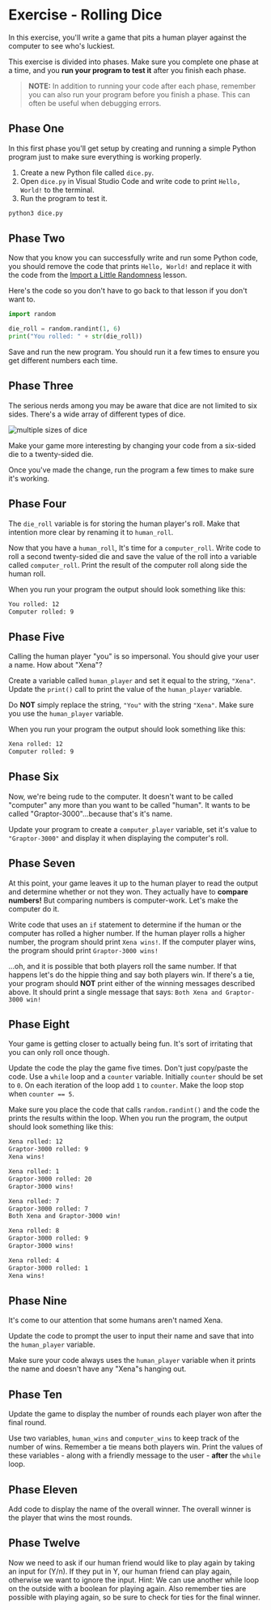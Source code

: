 # Exercise - Rolling Dice

In this exercise, you'll write a game that pits a human player against the computer to see who's luckiest.

This exercise is divided into phases. Make sure you complete one phase at a time, and you **run your program to test it** after you finish each phase.

> **NOTE:** In addition to running your code after each phase, remember you can also run your program before you finish a phase. This can often be useful when debugging errors.

## Phase One

In this first phase you'll get setup by creating and running a simple Python program just to make sure everything is working properly.

1. Create a new Python file called `dice.py`.
1. Open `dice.py` in Visual Studio Code and write code to print `Hello, World!` to the terminal.
1. Run the program to test it.

```sh
python3 dice.py
```

## Phase Two

Now that you know you can successfully write and run some Python code, you should remove the code that prints `Hello, World!` and replace it with the code from the [Import a Little Randomness](./../prework/import_random.md) lesson.

Here's the code so you don't have to go back to that lesson if you don't want to.

```python
import random

die_roll = random.randint(1, 6)
print("You rolled: " + str(die_roll))
```

Save and run the new program. You should run it a few times to ensure you get different numbers each time.

## Phase Three

The serious nerds among you may be aware that dice are not limited to six sides. There's a wide array of different types of dice.

![multiple sizes of dice](https://www.allaboutlean.com/wp-content/uploads/2019/11/D4-D6-D8-D10-D12-D20-Dice-Red.jpg)

Make your game more interesting by changing your code from a six-sided die to a twenty-sided die.

Once you've made the change, run the program a few times to make sure it's working.

## Phase Four

The `die_roll` variable is for storing the human player's roll. Make that intention more clear by renaming it to `human_roll`.

Now that you have a `human_roll`, It's time for a `computer_roll`. Write code to roll a second twenty-sided die and save the value of the roll into a variable called `computer_roll`. Print the result of the computer roll along side the human roll.

When you run your program the output should look something like this:

```txt
You rolled: 12
Computer rolled: 9
```

## Phase Five

Calling the human player "you" is so impersonal. You should give your user a name. How about "Xena"?

Create a variable called `human_player` and set it equal to the string, `"Xena"`. Update the `print()` call to print the value of the `human_player` variable.

Do **NOT** simply replace the string, `"You"` with the string `"Xena"`. Make sure you use the `human_player` variable.

When you run your program the output should look something like this:

```txt
Xena rolled: 12
Computer rolled: 9
```

## Phase Six

Now, we're being rude to the computer. It doesn't want to be called "computer" any more than you want to be called "human". It wants to be called "Graptor-3000"...because that's it's name.

Update your program to create a `computer_player` variable, set it's value to `"Graptor-3000"` and display it when displaying the computer's roll.

## Phase Seven

At this point, your game leaves it up to the human player to read the output and determine whether or not they won. They actually have to **compare numbers!** But comparing numbers is computer-work. Let's make the computer do it.

Write code that uses an `if` statement to determine if the human or the computer has rolled a higher number. If the human player rolls a higher number, the program should print `Xena wins!`. If the computer player wins, the program should print `Graptor-3000 wins!`

...oh, and it is possible that both players roll the same number. If that happens let's do the hippie thing and say both players win. If there's a tie, your program should **NOT** print either of the winning messages described above. It should print a single message that says: `Both Xena and Graptor-3000 win!`

## Phase Eight

Your game is getting closer to actually being fun. It's sort of irritating that you can only roll once though.

Update the code the play the game five times. Don't just copy/paste the code. Use a `while` loop and a `counter` variable. Initially `counter` should be set to `0`. On each iteration of the loop add `1` to `counter`. Make the loop stop when `counter == 5`.

Make sure you place the code that calls `random.randint()` and the code the prints the results within the loop. When you run the program, the output should look something like this:

```txt
Xena rolled: 12
Graptor-3000 rolled: 9
Xena wins!

Xena rolled: 1
Graptor-3000 rolled: 20
Graptor-3000 wins!

Xena rolled: 7
Graptor-3000 rolled: 7
Both Xena and Graptor-3000 win!

Xena rolled: 8
Graptor-3000 rolled: 9
Graptor-3000 wins!

Xena rolled: 4
Graptor-3000 rolled: 1
Xena wins!
```

## Phase Nine

It's come to our attention that some humans aren't named Xena.

Update the code to prompt the user to input their name and save that into the `human_player` variable.

Make sure your code always uses the `human_player` variable when it prints the name and doesn't have any "Xena"s hanging out.

## Phase Ten

Update the game to display the number of rounds each player won after the final round.

Use two variables, `human_wins` and `computer_wins` to keep track of the number of wins. Remember a tie means both players win. Print the values of these variables - along with a friendly message to the user - **after** the `while` loop.

## Phase Eleven

Add code to display the name of the overall winner. The overall winner is the player that wins the most rounds.

## Phase Twelve

Now we need to ask if our human friend would like to play again by taking an input for (Y/n).  If they put in Y, our human friend can play again, otherwise we want to ignore the input. Hint: We can use another while loop on the outside with a boolean for playing again.  Also remember ties are possible with playing again, so be sure to check for ties for the final winner. 
